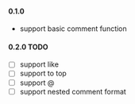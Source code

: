 #### 0.1.0

- support basic comment function

#### 0.2.0 TODO

- [ ] support like
- [ ] support to top
- [ ] support @
- [ ] support nested comment format
